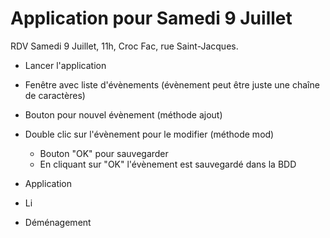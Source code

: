 # Application pour Samedi 9 Juillet

RDV Samedi 9 Juillet, 11h, Croc Fac, rue Saint-Jacques.

* Lancer l'application
* Fenêtre avec liste d'évènements (évènement peut être juste une chaîne de caractères)
* Bouton pour nouvel évènement (méthode ajout)
* Double clic sur l'évènement pour le modifier (méthode mod)
  * Bouton "OK" pour sauvegarder
  * En cliquant sur "OK" l'évènement est sauvegardé dans la BDD

* Application
* Li
* Déménagement
